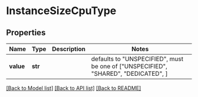 # InstanceSizeCpuType


## Properties
Name | Type | Description | Notes
------------ | ------------- | ------------- | -------------
**value** | **str** |  | defaults to "UNSPECIFIED",  must be one of ["UNSPECIFIED", "SHARED", "DEDICATED", ]

[[Back to Model list]](../README.md#documentation-for-models) [[Back to API list]](../README.md#documentation-for-api-endpoints) [[Back to README]](../README.md)


